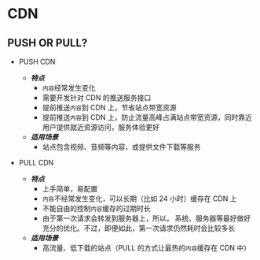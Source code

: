 # CDN


## PUSH OR PULL?

+ PUSH CDN
  + ***特点***
    + `内容`经常发生变化
    + 需要开发针对 CDN 的推送服务接口
    + 提前推送`内容`到 CDN 上，节省站点带宽资源
    + 提前推送`内容`到 CDN 上，防止流量高峰占满站点带宽资源，同时靠近用户提供就近资源访问，服务体验更好
  + ***适用场景***
      + 站点包含视频、音频等内容，或提供文件下载等服务


+ PULL CDN
  + ***特点***
    + 上手简单，易配置
    + `内容`不经常发生变化，可以长期（比如 24 小时）缓存在 CDN 上
    + 不能自由的控制`内容`缓存的过期时长
    + 由于第一次请求会转发到服务器上，所以， 系统、服务器等最好做好充分的优化。不过，即便如此，第一次请求仍然耗时会比较多长
  + ***适用场景***
    + 高流量、低下载的站点（PULL 的方式让最热的`内容`缓存在 CDN 中）


